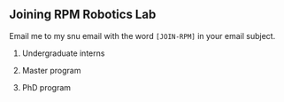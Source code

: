 ## Joining RPM Robotics Lab

Email me to my snu email with the word `[JOIN-RPM]` in your email subject.

1. Undergraduate interns

2. Master program

3. PhD program
